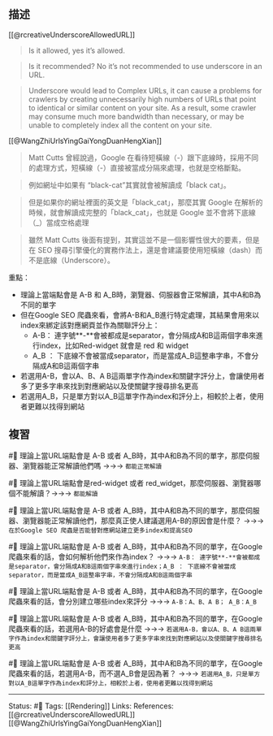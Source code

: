 ## 描述


[[@rcreativeUnderscoreAllowedURL]]
> Is it allowed, yes it’s allowed.

> Is it recommended? No it’s not recommended to use underscore in an URL.

> Underscore would lead to Complex URLs, it can cause a problems for crawlers by creating unnecessarily high numbers of URLs that point to identical or similar content on your site. As a result, some crawler may consume much more bandwidth than necessary, or may be unable to completely index all the content on your site.



[[@WangZhiUrlsYingGaiYongDuanHengXian]]
> Matt Cutts 曾經說過，Google 在看待短橫線（-）跟下底線時，採用不同的處理方式，短橫線（-）直接被當成分隔來處理，也就是空格斷點。

> 例如網址中如果有 “black-cat”其實就會被解讀成「black cat」。

> 但是如果你的網址裡面的英文是「black_cat」，那麼其實 Google 在解析的時候，就會解讀成完整的「black_cat」，也就是 Google 並不會將下底線（_）當成空格處理

> 雖然 Matt Cutts 後面有提到，其實這並不是一個影響性很大的要素，但是在 SEO 搜尋引擎優化的實務作法上，還是會建議要使用短橫線（dash）而不是底線（Underscore）。



重點：
- 理論上當端點會是 A-B 和 A_B時，瀏覽器、伺服器會正常解讀，其中A和B為不同的單字
- 但在Google SEO 爬蟲來看，會將A-B和A_B進行特定處理，其結果會用來以index來綁定該對應網頁並作為關聯評分上：
	- A-B： 連字號**-**會被都成是separator，會分隔成A和B這兩個字串來進行index，比如Red-widget 就會是 red 和 widget 
	- A_B ： 下底線不會被當成separator，而是當成A_B這整串字串，不會分隔成A和B這兩個字串
- 若選用A-B，會以A、B、A B這兩單字作為index和關鍵字評分上，會讓使用者多了更多字串來找到對應網站以及使關鍵字搜尋排名更高
- 若選用A_B，只是單方對以A_B這單字作為index和評分上，相較於上者，使用者更難以找得到網站

## 複習

#🧠 理論上當URL端點會是 A-B 或者 A_B時，其中A和B為不同的單字，那麼伺服器、瀏覽器能正常解讀他們嗎 ->->-> `都能正常解讀`
<!--SR:!2022-12-22,28,250-->

#🧠 理論上當URL端點會是red-widget 或者 red_widget，那麼伺服器、瀏覽器哪個不能解讀？->->-> `都能解讀`
<!--SR:!2022-12-22,28,250-->

#🧠 理論上當URL端點會是 A-B 或者 A_B時，其中A和B為不同的單字，那麼伺服器、瀏覽器能正常解讀他們，那麼真正使人建議選用A-B的原因會是什麼？ ->->-> `在於Google SEO 爬蟲是否能替對應網站建立更多index和提高SEO`
<!--SR:!2022-12-16,23,250-->

#🧠 理論上當URL端點會是 A-B 或者 A_B時，其中A和B為不同的單字，在Google 爬蟲來看的話，會如何解析他們來作為index？ ->->-> `A-B： 連字號**-**會被都成是separator，會分隔成A和B這兩個字串來進行index；A_B ： 下底線不會被當成separator，而是當成A_B這整串字串，不會分隔成A和B這兩個字串`
<!--SR:!2022-12-21,27,250-->

#🧠 理論上當URL端點會是 A-B 或者 A_B時，其中A和B為不同的單字，在Google 爬蟲來看的話，會分別建立哪些index來評分 ->->-> `A-B：A、B、A B； A_B：A_B`
<!--SR:!2022-12-22,28,250-->

#🧠 理論上當URL端點會是 A-B 或者 A_B時，其中A和B為不同的單字，在Google 爬蟲來看的話，若選用A-B的好處會是什麼 ->->-> `若選用A-B，會以A、B、A B這兩單字作為index和關鍵字評分上，會讓使用者多了更多字串來找到對應網站以及使關鍵字搜尋排名更高`
<!--SR:!2022-12-17,24,250-->

#🧠 理論上當URL端點會是 A-B 或者 A_B時，其中A和B為不同的單字，在Google 爬蟲來看的話，若選用A-B，而不選A_B會是因為著？ ->->-> `若選用A_B，只是單方對以A_B這單字作為index和評分上，相較於上者，使用者更難以找得到網站`
<!--SR:!2022-12-22,28,250-->



---
Status: #🌱 
Tags:
[[Rendering]]
Links:
References:
[[@rcreativeUnderscoreAllowedURL]]
[[@WangZhiUrlsYingGaiYongDuanHengXian]]